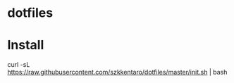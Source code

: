 dotfiles
========

# Install
curl -sL https://raw.githubusercontent.com/szkkentaro/dotfiles/master/init.sh | bash
